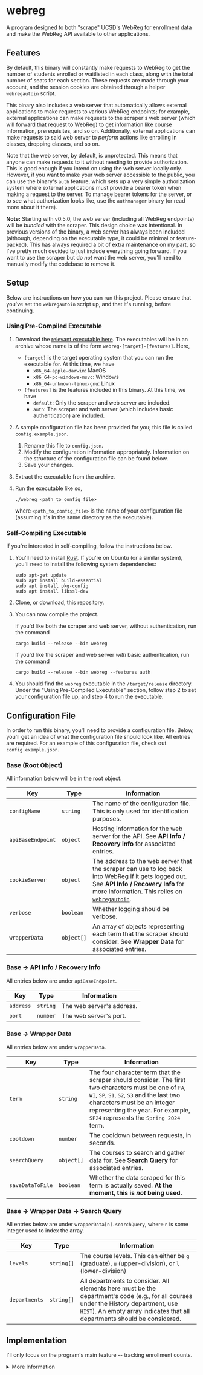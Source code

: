 # webreg
A program designed to both "scrape" UCSD's WebReg for enrollment data and make the WebReg API available to other applications.

## Features
By default, this binary will constantly make requests to WebReg to get the number of students enrolled or waitlisted in
each class, along with the total number of seats for each section. These requests are made through your account, and the
session cookies are obtained through a helper `webregautoin` script.

This binary also includes a web server that automatically allows external applications to make requests to various WebReg 
endpoints; for example, external applications can make requests to the scraper's web server (which will forward that request
to WebReg) to get information like course information, prerequisites, and so on. Additionally, external applications can make
requests to said web server to _perform_ actions like enrolling in classes, dropping classes, and so on.

Note that the web server, by default, is unprotected. This means that anyone can make requests to it without needing to provide
authorization. This is good enough if you intend on using the web server locally only. However, if you want to make your web server 
accessible to the public, you can use the binary's `auth` feature, which sets up a very simple authorization system where external
applications must provide a bearer token when making a request to the server. To manage bearer tokens for the server, or to see
what authorization looks like, use the `authmanager` binary (or read more about it there).

**Note:** Starting with v0.5.0, the web server (including all WebReg endpoints) will be _bundled_ with the scraper. This design
choice was intentional. In previous versions of the binary, a web server has always been included (although, depending on the
executable type, it could be minimal or feature-packed). This has always required a bit of extra maintenance on my part, so
I've pretty much decided to just include everything going forward. If you want to use the scraper but do _not_ want the web
server, you'll need to manually modify the codebase to remove it.

## Setup
Below are instructions on how you can run this project. Please ensure that you've set the `webregautoin` script up, 
and that it's running, before continuing.

### Using Pre-Compiled Executable

1. Download the [relevant executable here](https://github.com/ewang2002/webreg_scraper/releases). The executables will 
   be in an archive whose name is of the form `webreg-[target]-[features]`. Here,
   - `[target]` is the target operating system that you can run the executable for. At this time, we have
     - `x86_64-apple-darwin`: MacOS
     - `x86_64-pc-windows-msvc`: Windows
     - `x86_64-unknown-linux-gnu`: Linux
   - `[features]` is the features included in this binary. At this time, we have
     - `default`: Only the scraper and web server are included.
     - `auth`: The scraper and web server (which includes basic authentication) are included.
2. A sample configuration file has been provided for you; this file is called `config.example.json`.
   1. Rename this file to `config.json`.
   2. Modify the configuration information appropriately. Information on the structure of the configuration file can be
      found below.
   3. Save your changes.

3. Extract the executable from the archive.
4. Run the executable like so,
   ```
   ./webreg <path_to_config_file>
   ```
   where `<path_to_config_file>` is the name of your configuration file (assuming it's in the same directory as the
   executable).

### Self-Compiling Executable
If you're interested in self-compiling, follow the instructions below.

1. You'll need to install [Rust](https://www.rust-lang.org/tools/install). If you're on Ubuntu (or a similar system),
   you'll need to install the following system dependencies:
   ```
   sudo apt-get update
   sudo apt install build-essential
   sudo apt install pkg-config
   sudo apt install libssl-dev
   ```

2. Clone, or download, this repository.
3. You can now compile the project. 

   If you'd like both the scraper and web server, without authentication, run the command
   ```
   cargo build --release --bin webreg
   ```

   If you'd like the scraper and web server _with_ basic authentication, run the command
   ```
   cargo build --release --bin webreg --features auth
   ```
4. You should find the `webreg` executable in the `/target/release` directory. Under the "Using Pre-Compiled Executable"
   section, follow step 2 to set your configuration file up, and step 4 to run the executable.

## Configuration File
In order to run this binary, you'll need to provide a configuration file. Below, you'll get an idea of what the configuration 
file should look like. All entries are required. For an example of this configuration file, check out `config.example.json`.

### Base (Root Object)
All information below will be in the root object.

| Key | Type | Information |
| --- | ---- | ----------- |
| `configName` | `string` | The name of the configuration file. This is only used for identification purposes. |
| `apiBaseEndpoint` | `object` | Hosting information for the web server for the API. See **API Info / Recovery Info** for associated entries. |
| `cookieServer` | `object` | The address to the web server that the scraper can use to log back into WebReg if it gets logged out. See **API Info / Recovery Info** for more information. This relies on [`webregautoin`](https://github.com/ewang2002/webreg_scraper/tree/master/webregautoin).  |
| `verbose` | `boolean` | Whether logging should be verbose. |
| `wrapperData` | `object[]` | An array of objects representing each term that the scraper should consider. See **Wrapper Data** for associated entries. |

### Base → API Info / Recovery Info
All entries below are under `apiBaseEndpoint`.

| Key | Type | Information |
| --- | ---- | ----------- |
| `address` | `string` | The web server's address. |
| `port` | `number` | The web server's port. |

### Base → Wrapper Data
All entries below are under `wrapperData`.

| Key | Type | Information |
| --- | ---- | ----------- |
| `term` | `string` | The four character term that the scraper should consider. The first two characters must be one of `FA`, `WI`, `SP`, `S1`, `S2`, `S3` and the last two characters must be an integer representing the year. For example, `SP24` represents the `Spring 2024` term. |
| `cooldown` | `number` | The cooldown between requests, in seconds. |
| `searchQuery` | `object[]` | The courses to search and gather data for. See **Search Query** for associated entries. |
| `saveDataToFile` | `boolean` | Whether the data scraped for this term is actually saved. **At the moment, this is _not_ being used.** |

### Base → Wrapper Data → Search Query
All entries below are under `wrapperData[n].searchQuery`, where `n` is some integer used to index the array.

| Key | Type | Information |
| --- | ---- | ----------- |
| `levels` | `string[]` | The course levels. This can either be `g` (graduate), `u` (upper-division), or `l` (lower-division) |
| `departments` | `string[]` | All departments to consider. All elements here must be the department's code (e.g., for all courses under the History department, use `HIST`). An empty array indicates that all departments should be considered. |


## Implementation
I'll only focus on the program's main feature -- tracking enrollment counts.

<details>
<summary>More Information</summary>
<br> 


### The Idea
At a very high level, the program (specifically, the scraper part) runs the following in an endless loop:
- Retrieve all possible courses.
- For each course:
    - Request data for that course.
    - Save that data to the CSV file.

We make use of [green threads](https://docs.rs/tokio/latest/tokio/task/index.html), managed by the Tokio runtime, to run through the above loop **concurrently** with other terms. In other words, we can say that we're running the above "program" multiple times at the same time.

### Authentication
How do we run the above "program?" Well, the program makes use of an internal API that only UCSD students have access to (this is the same API that WebReg uses). To access the internal API, the program needs to be "logged into WebReg." This usually isn't hard; under most circumstances, you can just log in by "simulating" the login process. This is usually done in two ways:
- When sending the request, include an API key.
- Have the program make some API call with your login credentials and then retrieve the session cookies, which can then be used for future requests.

Now, it's obvious that WebReg (or UCSD) isn't going to give me an API key. Regarding the second point, like with most schools, we have a 2FA system (Duo), which prevents me from just "simulating" the login process. More specifically, this is because due to two reasons:
- The big reason: most HTTP clients (like `reqwest`, which is what we're using) can only load the initial page source (what you would see when you view the page's source). However, Duo *dynamically* loads in a JavaScript `iframe`, which HTTP clients cannot render. Since it cannot render, the HTTP client can never "answer" it.
- A smaller reason: even if we *could* render the 2FA prompt, we would have to **manually** input the information (a 2FA code, for example).

Therefore, the solution is to just manually log in ourselves and then give the program the session cookies before running it.

### The Challenge
So, that simple solution doesn't seem too bad. However, the challenging part is keeping the program running 24/7. You see, WebReg restarts at around 4:30 AM every day. When WebReg restarts, every active session gets logged out. This includes the program.

The obvious solution would be to wake up at 4:30 AM every day and manually log the program in. However, this itself brings another problem -- waking up that early is hard for me.

This brings me to another solution -- there is additionally another project, creatively named [`webregautoin`](https://github.com/ewang2002/webreg_scraper/tree/master/webregautoin), which uses Node's [HTTP](https://nodejs.org/api/http.html) library to create a local web server which the wrapper can use. In particular, this local web server has one sole purpose: when new session cookies are needed to log into WebReg, the wrapper can make a request to the local API. The local API will then use [a headless Chrome browser](https://github.com/puppeteer/puppeteer) to log into WebReg and get the new cookies. Afterwards, those new cookies are returned back to the requester (the program), which the program can use to log back into WebReg and make more requests.

Why does *this* work but not the HTTP client? Well, a *headless browser* acts just like any browser, which means we can *load* Duo's `iframe` and thus authenticate. Of course, 2FA usually requires the end user to manually input a code. However, we can tell Duo to remember the current browser for 7 days*. Therefore, as long as the browser isn't closed\*\*, the headless browser can "bypass" the 2FA prompt and go straight to WebReg, which means we can get the session cookies.


\* - Note that if we couldn't do this, then we would have to resort to waking up every day at 4:30 AM. Oh, the horrors...

\*\* - Closing and reopening our headless browser resets everything due to the way most headless browsers are implemented.

</details>
